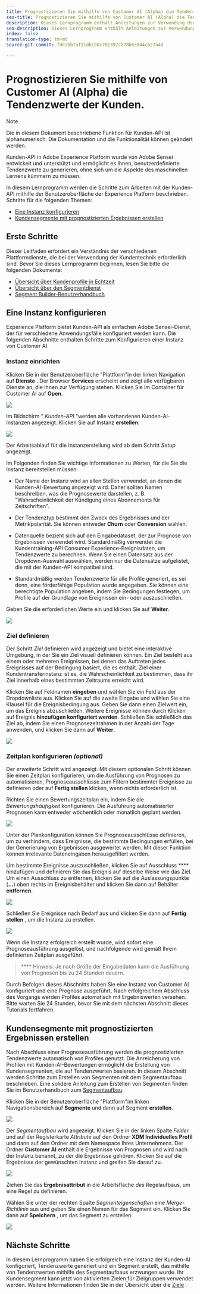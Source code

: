 ```yaml
---
title: Prognostizieren Sie mithilfe von Customer AI (Alpha) die Tendenzwerte der Kunden.
seo-title: Prognostizieren Sie mithilfe von Customer AI (Alpha) die Tendenzwerte der Kunden.
description: Dieses Lernprogramm enthält Anleitungen zur Verwendung der Kunden-API (Alpha).
seo-description: Dieses Lernprogramm enthält Anleitungen zur Verwendung der Kunden-API (Alpha).
index: false
translation-type: tm+mt
source-git-commit: fde2bb7af91dbcb0c701397c878b63044cb27a4d

---
```



# Prognostizieren Sie mithilfe von Customer AI (Alpha) die Tendenzwerte der Kunden.

>[!NOTE]
>Die in diesem Dokument beschriebene Funktion für Kunden-API ist alphanumerisch. Die Dokumentation und die Funktionalität können geändert werden.

Kunden-API in Adobe Experience Platform wurde von Adobe Sensei entwickelt und unterstützt und ermöglicht es Ihnen, benutzerdefinierte Tendenzwerte zu generieren, ohne sich um die Aspekte des maschinellen Lernens kümmern zu müssen.

In diesem Lernprogramm werden die Schritte zum Arbeiten mit der Kunden-API mithilfe der Benutzeroberfläche der Experience Platform beschrieben. Schritte für die folgenden Themen:

* [Eine Instanz konfigurieren](#configure-an-instance)
* [Kundensegmente mit prognostizierten Ergebnissen erstellen](#create-customer-segments-with-predicted-scores)

## Erste Schritte

Dieser Leitfaden erfordert ein Verständnis der verschiedenen Plattformdienste, die bei der Verwendung der Kundentechnik erforderlich sind. Bevor Sie dieses Lernprogramm beginnen, lesen Sie bitte die folgenden Dokumente:

* [Übersicht über Kundenprofile in Echtzeit](https://www.adobe.io/apis/experienceplatform/home/profile-identity-segmentation/profile-identity-segmentation-services.html#!api-specification/markdown/narrative/technical_overview/unified_profile_architectural_overview/unified_profile_architectural_overview.md)
* [Übersicht über den Segmentdienst](https://www.adobe.io/apis/experienceplatform/home/profile-identity-segmentation/profile-identity-segmentation-services.html#!end-user/markdown/segmentation_overview/segmentation.md)
* [Segment Builder-Benutzerhandbuch](https://www.adobe.io/apis/experienceplatform/home/profile-identity-segmentation/profile-identity-segmentation-services.html#!end-user/markdown/segmentation_overview/segment-builder-guide.md)

## Eine Instanz konfigurieren

Experience Platform bietet Kunden-API als einfachen Adobe Sensei-Dienst, der für verschiedene Anwendungsfälle konfiguriert werden kann. Die folgenden Abschnitte enthalten Schritte zum Konfigurieren einer Instanz von Customer AI.

### Instanz einrichten

Klicken Sie in der Benutzeroberfläche &quot;Plattform&quot;in der linken Navigation auf **Dienste** . Der Browser **Services** erscheint und zeigt alle verfügbaren Dienste an, die Ihnen zur Verfügung stehen. Klicken Sie im Container für Customer AI auf **Open**.

![](./images/service.png)

Im Bildschirm &quot; *Kunden-API* &quot;werden alle vorhandenen Kunden-AI-Instanzen angezeigt. Klicken Sie auf Instanz **erstellen**.

![](./images/customer_ai.png)

Der Arbeitsablauf für die Instanzerstellung wird ab dem Schritt *Setup* angezeigt.

Im Folgenden finden Sie wichtige Informationen zu Werten, für die Sie die Instanz bereitstellen müssen:

* Der Name der Instanz wird an allen Stellen verwendet, an denen die Kunden-AI-Bewertung angezeigt wird. Daher sollten Namen beschreiben, was die Prognosewerte darstellen, z. B. &quot;Wahrscheinlichkeit der Kündigung eines Abonnements für Zeitschriften&quot;.

* Der Tendenztyp bestimmt den Zweck des Ergebnisses und der Metrikpolarität. Sie können entweder **Churn** oder **Conversion** wählen.

* Datenquelle bezieht sich auf den Eingabedataset, der zur Prognose von Ergebnissen verwendet wird. Standardmäßig verwendet die Kundentraining-API Consumer Experience-Ereignisdaten, um Tendenzwerte zu berechnen. Wenn Sie einen Datensatz aus der Dropdown-Auswahl auswählen, werden nur die Datensätze aufgelistet, die mit der Kunden-API kompatibel sind.

* Standardmäßig werden Tendenzwerte für alle Profile generiert, es sei denn, eine förderfähige Population wurde angegeben. Sie können eine berechtigte Population angeben, indem Sie Bedingungen festlegen, um Profile auf der Grundlage von Ereignissen ein- oder auszuschließen.

Geben Sie die erforderlichen Werte ein und klicken Sie auf **Weiter**.

![](./images/setup.png)

### Ziel definieren

Der Schritt *Ziel* definieren wird angezeigt und bietet eine interaktive Umgebung, in der Sie ein Ziel visuell definieren können. Ein Ziel besteht aus einem oder mehreren Ereignissen, bei denen das Auftreten jedes Ereignisses auf der Bedingung basiert, die es enthält. Ziel einer Kundentransferinstanz ist es, die Wahrscheinlichkeit zu bestimmen, dass ihr Ziel innerhalb eines bestimmten Zeitraums erreicht wird.

Klicken Sie auf Feldnamen **eingeben** und wählen Sie ein Feld aus der Dropdownliste aus. Klicken Sie auf die zweite Eingabe und wählen Sie eine Klausel für die Ereignisbedingung aus. Geben Sie dann einen Zielwert ein, um das Ereignis abzuschließen. Weitere Ereignisse können durch Klicken auf Ereignis **hinzufügen konfiguriert werden**. Schließen Sie schließlich das Ziel ab, indem Sie einen Prognosezeitrahmen in der Anzahl der Tage anwenden, und klicken Sie dann auf **Weiter**.

![](./images/goal.png)

### Zeitplan konfigurieren *(optional)*

Der *erweiterte* Schritt wird angezeigt. Mit diesem optionalen Schritt können Sie einen Zeitplan konfigurieren, um die Ausführung von Prognosen zu automatisieren, Prognoseausschlüsse zum Filtern bestimmter Ereignisse zu definieren oder auf **Fertig stellen** klicken, wenn nichts erforderlich ist.

Richten Sie einen Bewertungszeitplan ein, indem Sie die *Bewertungshäufigkeit* konfigurieren. Die Ausführung automatisierter Prognosen kann entweder wöchentlich oder monatlich geplant werden.

![](./images/schedule.png)

Unter der Plankonfiguration können Sie Prognoseausschlüsse definieren, um zu verhindern, dass Ereignisse, die bestimmte Bedingungen erfüllen, bei der Generierung von Ergebnissen ausgewertet werden. Mit dieser Funktion können irrelevante Dateneingaben herausgefiltert werden.

Um bestimmte Ereignisse auszuschließen, klicken Sie auf Ausschluss **** hinzufügen und definieren Sie das Ereignis auf dieselbe Weise wie das Ziel. Um einen Ausschluss zu entfernen, klicken Sie auf die Auslassungspunkte (**...**) oben rechts im Ereignisbehälter und klicken Sie dann auf Behälter **entfernen**.

![](./images/exclusion.png)

Schließen Sie Ereignisse nach Bedarf aus und klicken Sie dann auf **Fertig stellen** , um die Instanz zu erstellen.

![](./images/advanced.png)

Wenn die Instanz erfolgreich erstellt wurde, wird sofort eine Prognoseausführung ausgelöst, und nachfolgende wird gemäß Ihrem definierten Zeitplan ausgeführt.

>   **** Hinweis: Je nach Größe der Eingabedaten kann die Ausführung von Prognosen bis zu 24 Stunden dauern.

Durch Befolgen dieses Abschnitts haben Sie eine Instanz von Customer AI konfiguriert und eine Prognose ausgeführt. Nach erfolgreichem Abschluss des Vorgangs werden Profiles automatisch mit Ergebniswerten versehen. Bitte warten Sie 24 Stunden, bevor Sie mit dem nächsten Abschnitt dieses Tutorials fortfahren.

## Kundensegmente mit prognostizierten Ergebnissen erstellen

Nach Abschluss einer Prognoseausführung werden die prognostizierten Tendenzwerte automatisch von Profiles genutzt. Die Anreicherung von Profilen mit Kunden-AI-Bewertungen ermöglicht die Erstellung von Kundensegmenten, die auf Tendenzwerten basieren. In diesem Abschnitt werden Schritte zum Erstellen von Segmenten mit dem Segmentaufbau beschrieben. Eine solidere Anleitung zum Erstellen von Segmenten finden Sie im Benutzerhandbuch zum [Segmentaufbau](https://www.adobe.io/apis/experienceplatform/home/profile-identity-segmentation/profile-identity-segmentation-services.html#!end-user/markdown/segmentation_overview/segment-builder-guide.md).

Klicken Sie in der Benutzeroberfläche &quot;Plattform&quot;im linken Navigationsbereich auf **Segmente** und dann auf Segment **erstellen**.

![](./images/segments.png)

Der *Segmentaufbau* wird angezeigt. Klicken Sie in der linken Spalte *Felder* und auf der Registerkarte *Attribute* auf den Ordner **XDM Individuelles Profil** und dann auf den Ordner mit dem Namespace Ihres Unternehmens. Der Ordner **Customer AI** enthält die Ergebnisse von Prognosen und wird nach der Instanz benannt, zu der die Ergebnisse gehören. Klicken Sie auf die Ergebnisse der gewünschten Instanz und greifen Sie darauf zu.

![](./images/results.png)

Ziehen Sie das **Ergebnisattribut** in die Arbeitsfläche *des* Regelaufbaus, um eine Regel zu definieren.

Wählen Sie unter der rechten Spalte *Segmenteigenschaften* eine *Merge-Richtlinie* aus und geben Sie einen Namen für das Segment ein. Klicken Sie dann auf **Speichern** , um das Segment zu erstellen.

![](./images/properties.png)

## Nächste Schritte

In diesem Lernprogramm haben Sie erfolgreich eine Instanz der Kunden-AI konfiguriert, Tendenzwerte generiert und ein Segment erstellt, das mithilfe von Tendenzwerten mithilfe des Segmentaufbaus erzwungen wurde. Ihr Kundensegment kann jetzt von aktivierten Zielen für Zielgruppen verwendet werden. Weitere Informationen finden Sie in der Übersicht über die [Ziele](../destinations/destinations-overview.md) .
